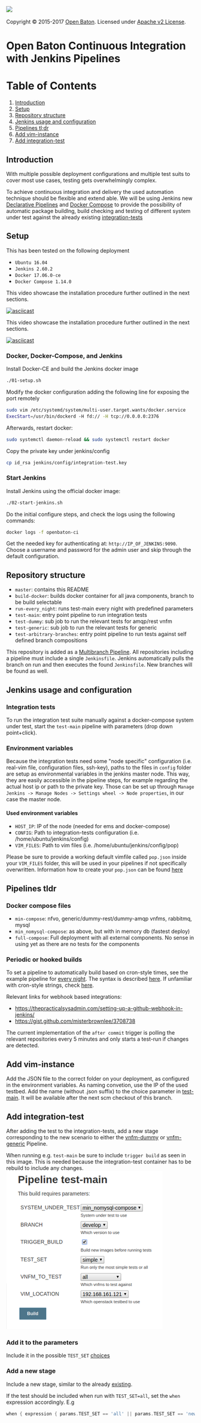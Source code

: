   <img src="https://raw.githubusercontent.com/openbaton/openbaton.github.io/master/images/openBaton.png" width="250"/>

  Copyright © 2015-2017 [Open Baton](http://openbaton.org).
  Licensed under [Apache v2 License](http://www.apache.org/licenses/LICENSE-2.0).



# Open Baton Continuous Integration with Jenkins Pipelines

# Table of Contents
1. [Introduction](#introduction)
2. [Setup](#setup)
3. [Repository structure](#repository-structure)
4. [Jenkins usage and configuration](#jenkins-usage-and-configuration)
5. [Pipelines tl;dr](#pipelines-tldr)
6. [Add vim-instance](#add-vim-instance)
7. [Add integration-test](#add-integration-test)

## Introduction
With multiple possible deployment configurations and multiple test suits to cover most use cases, testing gets overwhelmingly complex.

To achieve continuous integration and delivery the used automation technique should be flexible and extend able.
We will be using Jenkins new [Declarative Pipelines](https://jenkins.io/doc/book/pipeline/) and [Docker Compose](https://docs.docker.com/compose/) to provide the possibility of automatic package buildlng, build checking and testing of different system under test against the already existing [integration-tests](https://github.com/openbaton/integration-tests)

## Setup
This has been tested on the following deployment
- `Ubuntu 16.04`
- `Jenkins 2.60.2`
- `Docker 17.06.0-ce`
- `Docker Compose 1.14.0`

This video showcase the installation procedure further outlined in the next sections.

[![asciicast](https://asciinema.org/a/153899.png)](https://asciinema.org/a/153899)

This video showcase the installation procedure further outlined in the next sections. 

[![asciicast](https://asciinema.org/a/o73DSRNlkfLH1jdzolfGdfc16.png)](https://asciinema.org/a/o73DSRNlkfLH1jdzolfGdfc16)

### Docker, Docker-Compose, and Jenkins

Install Docker-CE and build the Jenkins docker image

```bash
./01-setup.sh
```

Modify the docker configuration adding the following line for exposing the port remotely

```bash
sudo vim /etc/systemd/system/multi-user.target.wants/docker.service
ExecStart=/usr/bin/dockerd -H fd:// -H tcp://0.0.0.0:2376
```

Afterwards, restart docker:

```bash
sudo systemctl daemon-reload && sudo systemctl restart docker
```

Copy the private key under jenkins/config

```bash
cp id_rsa jenkins/config/integration-test.key
```

### Start Jenkins

Install Jenkins using the official docker image:

```bash
./02-start-jenkins.sh
```

Do the initial configure steps, and check the logs using the following commands:

```bash
docker logs -f openbaton-ci
```

Get the needed key for authenticating at: `http://IP_OF_JENKINS:9090`. Choose a username and password for the admin user and skip through the default configuration.

## Repository structure
- `master`: contains this README
- `build-docker`: builds docker container for all java components, branch to be build selectable
- `run-every_night`: runs test-main every night with predefined parameters
- `test-main`: entry point pipeline to run integration tests
- `test-dummy`: sub job to run the relevant tests for amqp/rest vnfm
- `test-generic`: sub job to run the relevant tests for generic
- `test-arbitrary-branches`: entry point pipeline to run tests against self defined branch compositions

This repository is added as a [Multibranch Pipeline](https://jenkins.io/doc/book/pipeline/multibranch/). All repositories including a pipeline must include a single `Jenkinsfile`. Jenkins automatically pulls the branch on run and then executes the found `Jenkinsfile`. New branches will be found as well.

## Jenkins usage and configuration

### Integration tests
To run the integration test suite manually against a docker-compose system under test, start the `test-main` pipeline with parameters (drop down point+click).

### Environment variables
Because the integration tests need some "node specific" configuration (i.e. real-vim file, configuration files, ssh-key), paths to the files in `config` folder are setup as environmental variables in the jenkins master node.
This way, they are easily accessible in the pipeline steps, for example regarding the actual host ip or path to the private key.
Those can be set up through `Manage Jenkins -> Manage Nodes -> Settings wheel -> Node properties`, in our case the master node.

#### Used environment variables
- `HOST_IP`: IP of the node (needed for ems and docker-compose)
- `CONFIG`: Path to integration-tests configuration (i.e. /home/ubuntu/jenkins/config)
- `VIM_FILES`: Path to vim files (i.e. /home/ubuntu/jenkins/config/pop)

Please be sure to provide a working default vimfile called `pop.json` inside your `VIM_FILES` folder, this will be used in your pipelines if not specifically overwritten. Information how to create your `pop.json` can be found [here](https://openbaton.github.io/documentation/pop-registration/)
## Pipelines tldr
### Docker compose files
- `min-compose`: nfvo, generic/dummy-rest/dummy-amqp vnfms, rabbitmq, mysql
- `min_nomysql-compose`: as above, but with in memory db (fastest deploy)
- `full-compose`: Full deployment with all external components. No sense in using yet as there are no tests for the components

### Periodic or hooked builds
To set a pipeline to automatically build based on cron-style times, see the example pipeline for [every night](https://github.com/openbaton/openbaton-ci/blob/dd58f3f88719edee5b453fd2aac34bad95da7c0a/Jenkinsfile#L8). The syntax is described [here](https://jenkins.io/doc/book/pipeline/syntax/#triggers). If unfamiliar with cron-style strings, check [here](https://crontab-generator.org/).

Relevant links for webhook based integrations:
- https://thepracticalsysadmin.com/setting-up-a-github-webhook-in-jenkins/
- https://gist.github.com/misterbrownlee/3708738

The current implementation of the `after commit` trigger is polling the relevant repositories every 5 minutes and only starts a test-run if changes are detected.

## Add vim-instance
Add the JSON file to the correct folder on your deployment, as configured in the environment variables. As naming convetion, use the IP of the used testbed. Add the name (without .json suffix) to the choice parameter in [test-main](https://github.com/openbaton/openbaton-ci/blob/3b51eb23716174650fa50a2ee6aa39e6f4bdfe75/Jenkinsfile#L31). It will be available after the next scm checkout of this branch.

## Add integration-test
After adding the test to the integration-tests, add a new stage corresponding to the new scenario to either the [vnfm-dummy](https://github.com/openbaton/openbaton-ci/blob/23f21a5d2e70248b9f365fc9ba8c175b284a3efc/Jenkinsfile#L6) or [vnfm-generic](https://github.com/openbaton/openbaton-ci/blob/280abc2178442318e86bda19660ab6b13f04230b/Jenkinsfile#L6) Pipeline.

When running e.g. `test-main` be sure to include `trigger build` as seen in this image. This is needed because the integration-test container has to be rebuild to include any changes.
![](./img/trigger-build.png)

### Add it to the parameters
Include it in the possible `TEST_SET` [choices](https://github.com/openbaton/openbaton-ci/blob/280abc2178442318e86bda19660ab6b13f04230b/Jenkinsfile#L6)
### Add a new stage
Include a new stage, similar to the already [existing](https://github.com/openbaton/openbaton-ci/blob/280abc2178442318e86bda19660ab6b13f04230b/Jenkinsfile#L30).

If the test should be included when run with `TEST_SET=all`, set the `when` expression accordingly. E.g

```groovy
when { expression { params.TEST_SET == 'all' || params.TEST_SET == 'new-test'} }
```
